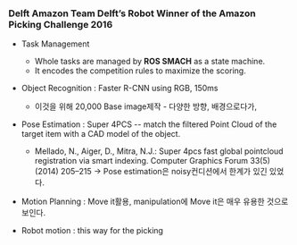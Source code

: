 
### Delft Amazon Team Delft’s Robot Winner of the Amazon Picking Challenge 2016

- Task Management
  - Whole tasks are managed by **ROS SMACH** as a state machine.
  - It encodes the competition rules to maximize the scoring.

- Object Recognition : Faster R-CNN using RGB, 150ms
  - 이것을 위해 20,000 Base image제작 - 다양한 방향, 배경으로다가,

- Pose Estimation : Super 4PCS -- match the filtered Point Cloud of the target item with a CAD model of the object.
  - Mellado, N., Aiger, D., Mitra, N.J.: Super 4pcs fast global pointcloud registration via smart indexing. Computer Graphics Forum 33(5) (2014) 205–215
  -> Pose estimation은 noisy컨디션에서 한계가 있긴 있었다.

- Motion Planning : Move it활용, manipulation에 Move it은 매우 유용한 것으로 보인다.

- Robot motion : this way for the picking
